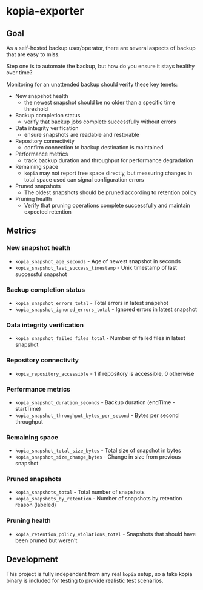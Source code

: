 # kopia-exporter

## Goal

As a self-hosted backup user/operator, there are several aspects of backup that are easy to miss.

Step one is to automate the backup, but how do you ensure it stays healthy over time?

Monitoring for an unattended backup should verify these key tenets:
- New snapshot health
    - the newest snapshot should be no older than a specific time threshold
- Backup completion status
    - verify that backup jobs complete successfully without errors
- Data integrity verification
    - ensure snapshots are readable and restorable
- Repository connectivity
    - confirm connection to backup destination is maintained
- Performance metrics
    - track backup duration and throughput for performance degradation
- Remaining space
    - `kopia` may not report free space directly, but measuring changes in total space used can signal configuration errors
- Pruned snapshots
    - The oldest snapshots should be pruned according to retention policy
- Pruning health
    - Verify that pruning operations complete successfully and maintain expected retention

## Metrics

### New snapshot health
- `kopia_snapshot_age_seconds` - Age of newest snapshot in seconds
- `kopia_snapshot_last_success_timestamp` - Unix timestamp of last successful snapshot

### Backup completion status
- `kopia_snapshot_errors_total` - Total errors in latest snapshot
- `kopia_snapshot_ignored_errors_total` - Ignored errors in latest snapshot

### Data integrity verification
- `kopia_snapshot_failed_files_total` - Number of failed files in latest snapshot

### Repository connectivity
- `kopia_repository_accessible` - 1 if repository is accessible, 0 otherwise

### Performance metrics
- `kopia_snapshot_duration_seconds` - Backup duration (endTime - startTime)
- `kopia_snapshot_throughput_bytes_per_second` - Bytes per second throughput

### Remaining space
- `kopia_snapshot_total_size_bytes` - Total size of snapshot in bytes
- `kopia_snapshot_size_change_bytes` - Change in size from previous snapshot

### Pruned snapshots
- `kopia_snapshots_total` - Total number of snapshots
- `kopia_snapshots_by_retention` - Number of snapshots by retention reason (labeled)

### Pruning health
- `kopia_retention_policy_violations_total` - Snapshots that should have been pruned but weren't

## Development

This project is fully independent from any real `kopia` setup, so a fake kopia binary is included for testing to provide realistic test scenarios.
